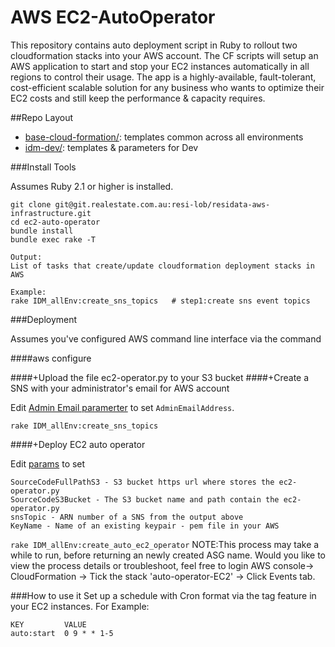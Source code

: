 # AWS EC2-AutoOperator

This repository contains auto deployment script in Ruby to rollout two cloudformation stacks into your AWS account. The CF scripts will setup an AWS application to start and stop your EC2 instances automatically in all regions to control their usage. The app is a highly-available, fault-tolerant, cost-efficient scalable solution for any business who wants to optimize their EC2 costs and still keep the performance & capacity requires.

##Repo Layout

- [base-cloud-formation/](base-cloud-formation/):  templates common across all environments
- [idm-dev/](idm-dev/):  templates & parameters for Dev


###Install Tools

Assumes Ruby 2.1 or higher is installed.
```
git clone git@git.realestate.com.au:resi-lob/residata-aws-infrastructure.git
cd ec2-auto-operator
bundle install
bundle exec rake -T

Output:
List of tasks that create/update cloudformation deployment stacks in AWS

Example:
rake IDM_allEnv:create_sns_topics   # step1:create sns event topics
```
###Deployment

Assumes you've configured AWS command line interface via the command

####aws configure

####+Upload the file ec2-operator.py to your S3 bucket
####+Create a SNS with your administrator's email for AWS account

Edit [Admin Email paramerter](idm-dev/parameters/idm-sns-topics-params.json) to set `AdminEmailAddress`.

`rake IDM_allEnv:create_sns_topics`

####+Deploy EC2 auto operator

Edit [params](idm-dev/parameters/idm-auto-ec2-params.json) to set
```
SourceCodeFullPathS3 - S3 bucket https url where stores the ec2-operator.py
SourceCodeS3Bucket - The S3 bucket name and path contain the ec2-operator.py
snsTopic - ARN number of a SNS from the output above
KeyName - Name of an existing keypair - pem file in your AWS
```

`rake IDM_allEnv:create_auto_ec2_operator`
NOTE:This process may take a while to run, before returning an newly created ASG name. Would you like to view the process details or troubleshoot, feel free to login AWS console-> CloudFormation -> Tick the stack 'auto-operator-EC2' -> Click Events tab.

###How to use it
Set up a schedule with Cron format via the tag feature in your EC2 instances. 
For Example:
```
KEY         VALUE
auto:start  0 9 * * 1-5
```
